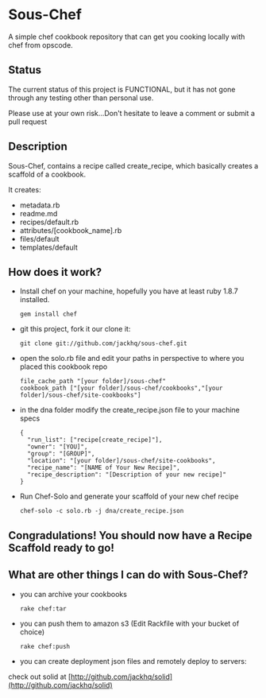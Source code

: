 # Sous-Chef

A simple chef cookbook repository that can get you cooking locally with chef from opscode.

## Status

The current status of this project is FUNCTIONAL, but it has not gone through any testing other than personal use.

Please use at your own risk...Don't hesitate to leave a comment or submit a pull request 

## Description

Sous-Chef, contains a recipe called create_recipe, which basically creates a scaffold of a cookbook.

It creates:

* metadata.rb
* readme.md
* recipes/default.rb
* attributes/[cookbook_name].rb
* files/default
* templates/default


## How does it work?

* Install chef on your machine, hopefully you have at least ruby 1.8.7 installed.

      gem install chef
    
* git this project, fork it our clone it:

      git clone git://github.com/jackhq/sous-chef.git
    
* open the solo.rb file and edit your paths in perspective to where you placed this cookbook repo

      file_cache_path "[your folder]/sous-chef"
      cookbook_path ["[your folder]/sous-chef/cookbooks","[your folder]/sous-chef/site-cookbooks"]

* in the dna folder modify the create_recipe.json file to your machine specs

      {
        "run_list": ["recipe[create_recipe]"],
        "owner": "[YOU]",
        "group": "[GROUP]",
        "location": "[your folder]/sous-chef/site-cookbooks",
        "recipe_name": "[NAME of Your New Recipe]",
        "recipe_description": "[Description of your new recipe]"
      }


* Run Chef-Solo and generate your scaffold of your new chef recipe

      chef-solo -c solo.rb -j dna/create_recipe.json
    
    
## Congradulations! You should now have a Recipe Scaffold ready to go!


## What are other things I can do with Sous-Chef?

* you can archive your cookbooks

      rake chef:tar

* you can push them to amazon s3 (Edit Rackfile with your bucket of choice)

      rake chef:push
    
* you can create deployment json files and remotely deploy to servers:

check out solid at [http://github.com/jackhq/solid](http://github.com/jackhq/solid)

